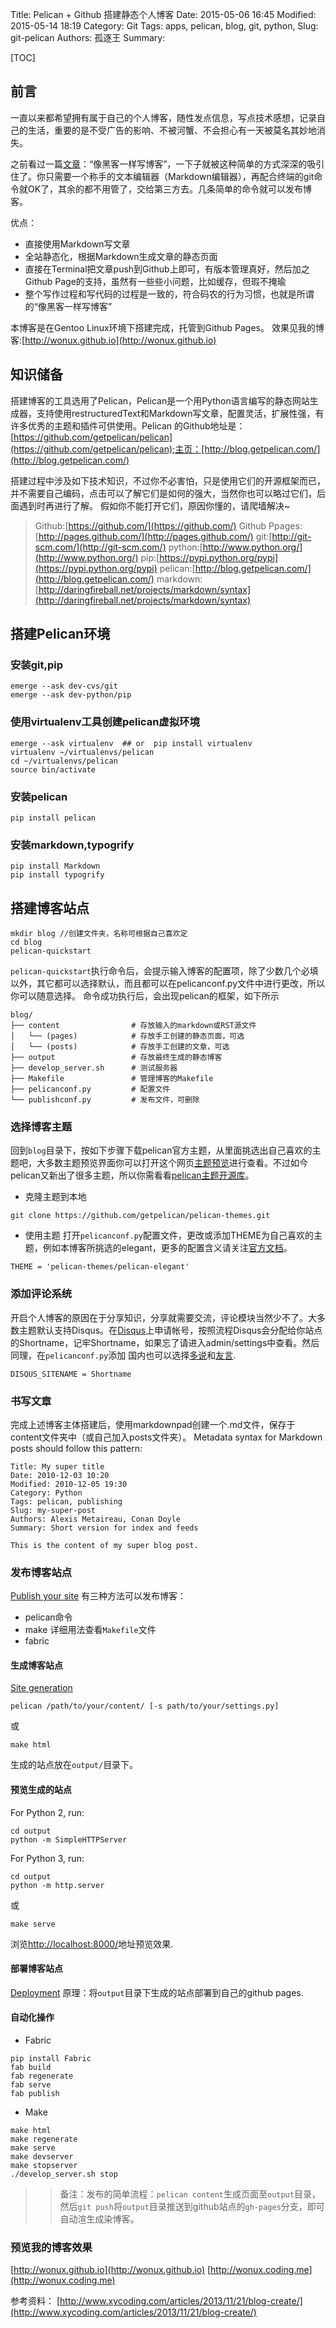 Title: Pelican + Github 搭建静态个人博客
Date: 2015-05-06 16:45
Modified: 2015-05-14 18:19
Category: Git
Tags: apps, pelican, blog, git, python,
Slug: git-pelican
Authors: 孤逐王
Summary:

[TOC]

## 前言

一直以来都希望拥有属于自己的个人博客，随性发点信息，写点技术感想，记录自己的生活，重要的是不受广告的影响、不被河蟹、不会担心有一天被莫名其妙地消失。

之前看过一篇[文章](http://tom.preston-werner.com/2008/11/17/blogging-like-a-hacker.html)：“像黑客一样写博客”，一下子就被这种简单的方式深深的吸引住了。你只需要一个称手的文本编辑器（Markdown编辑器），再配合终端的git命令就OK了，其余的都不用管了，交给第三方去。几条简单的命令就可以发布博客。

优点：
- 直接使用Markdown写文章
- 全站静态化，根据Markdown生成文章的静态页面
- 直接在Terminal把文章push到Github上即可，有版本管理真好，然后加之Github Page的支持，虽然有一些些小问题，比如缓存，但瑕不掩瑜
- 整个写作过程和写代码的过程是一致的，符合码农的行为习惯，也就是所谓的“像黑客一样写博客”

本博客是在Gentoo Linux环境下搭建完成，托管到Github Pages。
效果见我的博客:[http://wonux.github.io](http://wonux.github.io)

## 知识储备

搭建博客的工具选用了Pelican，Pelican是一个用Python语言编写的静态网站生成器，支持使用restructuredText和Markdown写文章，配置灵活，扩展性强，有许多优秀的主题和插件可供使用。Pelican 的Github地址是：[https://github.com/getpelican/pelican](https://github.com/getpelican/pelican);主页：[http://blog.getpelican.com/](http://blog.getpelican.com/)

搭建过程中涉及如下技术知识，不过你不必害怕，只是使用它们的开源框架而已，并不需要自己编码，点击可以了解它们是如何的强大，当然你也可以略过它们，后面遇到时再进行了解。
假如你不能打开它们，原因你懂的，请爬墙解决~

> Github:[https://github.com/](https://github.com/)
Github Ppages:[http://pages.github.com/](http://pages.github.com/)
git:[http://git-scm.com/](http://git-scm.com/)
python:[http://www.python.org/](http://www.python.org/)
pip:[https://pypi.python.org/pypi](https://pypi.python.org/pypi)
pelican:[http://blog.getpelican.com/](http://blog.getpelican.com/)
markdown:[http://daringfireball.net/projects/markdown/syntax](http://daringfireball.net/projects/markdown/syntax)

## 搭建Pelican环境

### 安装git,pip

```
emerge --ask dev-cvs/git
emerge --ask dev-python/pip
```

### 使用virtualenv工具创建pelican虚拟环境

```
emerge --ask virtualenv  ## or  pip install virtualenv
virtualenv ~/virtualenvs/pelican
cd ~/virtualenvs/pelican
source bin/activate
```

### 安装pelican

```
pip install pelican
```

###  安装markdown,typogrify

```
pip install Markdown
pip install typogrify
```

## 搭建博客站点

```
mkdir blog //创建文件夹，名称可根据自己喜欢定
cd blog
pelican-quickstart
```

`pelican-quickstart`执行命令后，会提示输入博客的配置项，除了少数几个必填以外，其它都可以选择默认，而且都可以在pelicanconf.py文件中进行更改，所以你可以随意选择。
命令成功执行后，会出现pelican的框架，如下所示

```
blog/
├── content                # 存放输入的markdown或RST源文件
│   └── (pages)            # 存放手工创建的静态页面，可选
│   └── (posts)            # 存放手工创建的文章，可选
├── output                 # 存放最终生成的静态博客
├── develop_server.sh      # 测试服务器
├── Makefile               # 管理博客的Makefile
├── pelicanconf.py         # 配置文件
└── publishconf.py         # 发布文件，可删除
```

### 选择博客主题

回到`blog`目录下，按如下步骤下载pelican官方主题，从里面挑选出自己喜欢的主题吧，大多数主题预览界面你可以打开这个网页[主题预览](http://pelicanthemes.com/)进行查看。不过如今pelican又新出了很多主题，所以你需看看[pelican主题开源库](https://github.com/getpelican/pelican-themes)。

- 克隆主题到本地

```
git clone https://github.com/getpelican/pelican-themes.git
```

- 使用主题
打开`pelicanconf.py`配置文件，更改或添加THEME为自己喜欢的主题，例如本博客所挑选的elegant，更多的配置含义请关注[官方文档](http://docs.getpelican.com/en/3.5.0/index.html)。

```
THEME = 'pelican-themes/pelican-elegant'
```

### 添加评论系统

开启个人博客的原因在于分享知识，分享就需要交流，评论模块当然少不了。大多数主题默认支持Disqus。在[Disqus](https://disqus.com/)上申请帐号，按照流程Disqus会分配给你站点的Shortname，记牢Shortname，如果忘了请进入admin/settings中查看。然后同理，在`pelicanconf.py`添加
国内也可以选择[多说](http://duoshuo.com)和[友言](http://www.uyan.cc).

```
DISQUS_SITENAME = Shortname
```

### 书写文章

完成上述博客主体搭建后，使用markdownpad创建一个.md文件，保存于content文件夹中（或自己加入posts文件夹）。
Metadata syntax for Markdown posts should follow this pattern:

```
Title: My super title
Date: 2010-12-03 10:20
Modified: 2010-12-05 19:30
Category: Python
Tags: pelican, publishing
Slug: my-super-post
Authors: Alexis Metaireau, Conan Doyle
Summary: Short version for index and feeds

This is the content of my super blog post.
```

### 发布博客站点
[Publish your site](http://docs.getpelican.com/en/3.5.0/publish.html#publish-your-site)
有三种方法可以发布博客：
- pelican命令
- make 
详细用法查看`Makefile`文件
- fabric


#### 生成博客站点

[Site generation](http://docs.getpelican.com/en/3.5.0/publish.html#site-generation)

```
pelican /path/to/your/content/ [-s path/to/your/settings.py]
```

或

```
make html
```

生成的站点放在`output/`目录下。

#### 预览生成的站点

For Python 2, run:
```
cd output
python -m SimpleHTTPServer
```

For Python 3, run:
```
cd output
python -m http.server
```

或

```
make serve
```

浏览[http://localhost:8000/](http://localhost:8000/)地址预览效果.

#### 部署博客站点

[Deployment](http://docs.getpelican.com/en/3.5.0/publish.html#deployment)
原理：将`output`目录下生成的站点部署到自己的github pages.

#### 自动化操作

- Fabric
```
pip install Fabric
fab build
fab regenerate
fab serve
fab publish
```

- Make
```
make html
make regenerate
make serve
make devserver
make stopserver
./develop_server.sh stop
```

>> 备注：发布的简单流程：`pelican content`生成页面至`output`目录，然后`git push`将`output`目录推送到github站点的`gh-pages`分支，即可自动渲生成染博客。

### 预览我的博客效果

[http://wonux.github.io](http://wonux.github.io)
[http://wonux.coding.me](http://wonux.coding.me)

参考资料：
[http://www.xycoding.com/articles/2013/11/21/blog-create/](http://www.xycoding.com/articles/2013/11/21/blog-create/)